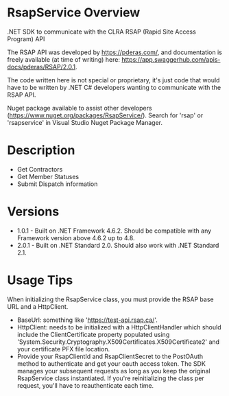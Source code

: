 # RsapService Overview
.NET SDK to communicate with the CLRA RSAP (Rapid Site Access Program) API

The RSAP API was developed by https://pderas.com/, and documentation is freely available (at time of writing) here: https://app.swaggerhub.com/apis-docs/pderas/RSAP/2.0.1.

The code written here is not special or proprietary, it's just code that would have to be written by .NET C# developers wanting to communicate with the RSAP API.

Nuget package available to assist other developers (https://www.nuget.org/packages/RsapService/).  Search for 'rsap' or 'rsapservice' in Visual Studio Nuget Package Manager.

# Description
- Get Contractors
- Get Member Statuses
- Submit Dispatch information

# Versions
- 1.0.1 - Built on .NET Framework 4.6.2. Should be compatible with any Framework version above 4.6.2 up to 4.8.
- 2.0.1 - Built on .NET Standard 2.0. Should also work with .NET Standard 2.1.

# Usage Tips
When initializing the RsapService class, you must provide the RSAP base URL and a HttpClient.
- BaseUrl: something like 'https://test-api.rsap.ca/'.
- HttpClient: needs to be initialized with a HttpClientHandler which should include the ClientCertificate property populated using 'System.Security.Cryptography.X509Certificates.X509Certificate2' and your certificate PFX file location.
- Provide your RsapClientId and RsapClientSecret to the PostOAuth method to authenticate and get your oauth access token. The SDK manages your subsequent requests as long as you keep the original RsapService class instantiated. If you're reinitializing the class per request, you'll have to reauthenticate each time.

